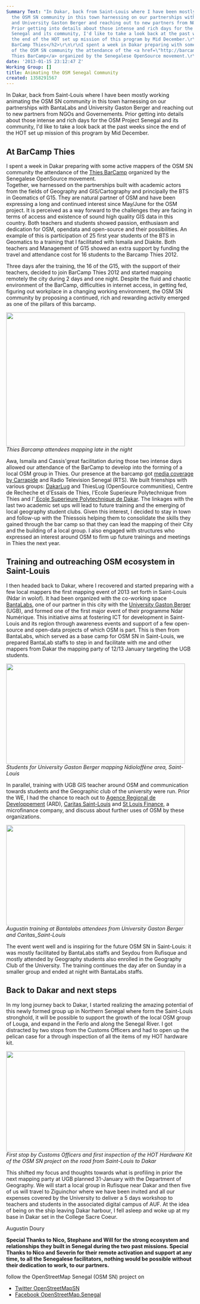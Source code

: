 ```yaml
---
Summary Text: "In Dakar, back from Saint-Louis where I have been mostly working animating
  the OSM SN community in this town harnessing on our partnerships with BantaLabs
  and University Gaston Berger and reaching out to new partners from NGOs and Governements.
  Prior getting into details about those intense and rich days for the OSM Project
  Senegal and its community, I'd like to take a look back at the past weeks since
  the end of the HOT set up mission of this program by Mid December.\r\n\r\n\r\n<h2>At
  BarCamp Thies</h2>\r\n\r\nI spent a week in Dakar preparing with some active mappers
  of the OSM SN community the attendance of the <a href=\"http://barcampthies.org/\">
  Thies BarCamp</a> organized by the Senegalese OpenSource movement.\r\n"
date: '2013-01-15 23:12:47 Z'
Working Group: []
title: Animating the OSM Senegal Community
created: 1358291567
---
```

<p>In Dakar, back from Saint-Louis where I have been mostly working animating the OSM SN community in this town harnessing on our partnerships with BantaLabs and University Gaston Berger and reaching out to new partners from NGOs and Governements. Prior getting into details about those intense and rich days for the OSM Project Senegal and its community, I'd like to take a look back at the past weeks since the end of the HOT set up mission of this program by Mid December.</p><h2>At BarCamp Thies</h2><p>I spent a week in Dakar preparing with some active mappers of the OSM SN community the attendance of the <a href="http://barcampthies.org/"> Thies BarCamp</a> organized by the Senegalese OpenSource movement. <br>Together, we harnessed on the partnerships built with academic actors from the fields of Geography and GIS/Cartography and principally the BTS in Geomatics of G15. They are natural partner of OSM and have been expressing a long and continued interest since May/June for the OSM project. It is perceived as a way forward to the challenges they are facing in terms of access and existence of sound high quality GIS data in this country. Both teachers and students showed passion, enthusiasm and dedication for OSM, opendata and open-source and their possibilities. An example of this is participation of 25 first year students of the BTS in Geomatics to a training that I facilitated with Ismaila and Diakite. Both teachers and Management of G15 showed an extra support by funding the travel and attendance cost for 16 students to the Barcamp Thies 2012.</p><p>Three days afer the training, the 16 of the G15, with the support of their teachers, decided to join BarCamp Thies 2012 and started mapping remotely the city during 2 days and one night. Despite the fluid and chaotic environment of the BarCamp, difficulties in internet access, in getting fed, figuring out workplace in a changing working environment, the OSM SN community by proposing a continued, rich and rewarding activity emerged as one of the pillars of this barcamp.</p><p><img class="image-large" src="/sites/default/files/styles/large/public/069_1_0.JPG?itok=qVeyx5in" alt="" width="480" height="360"><br><em>Thies Barcamp attendees mapping late in the night</em></p><p>Awa, Ismaila and Cassis'great facilitation during those two intense days allowed our attendance of the BarCamp to develop into the forming of a local OSM group in Thies. Our presence at the barcamp got <a href="http://www.youtube.com/watch?v=Gsgu2pDiNSY">media coverage by Carrapide</a> and Radio Television Senegal (RTS). We built frienships with various groups: <a href="http://blog.dakarlug.org/"> DakarLug</a> and ThiesLug (OpenSource communities), Centre de Recheche et d'Essais de Thies, l'Ecole Superieure Polytechnique from Thies and l'<a href="http://www.esp.sn/"> Ecole Superieure Polytechnique de Dakar</a>. The linkages with the last two academic set ups will lead to future training and the emerging of local geography student clubs. Given this interest, I decided to stay in town and follow-up with the Thiessois helping them to consolidate the skills they gained through the bar camp so that they can lead the mapping of their City and the building of a local group. I also engaged with structures who expressed an interest around OSM to firm up future trainings and meetings in Thies the next year.</p><h2>Training and outreaching OSM ecosystem in Saint-Louis</h2><p>I then headed back to Dakar, where I recovered and started preparing with a few local mappers the first mapping event of 2013 set forth in Saint-Louis (Ndar in wolof). It had been organized with the co-working space <a href="http://bantalabs.com/"> BantaLabs</a>, one of our partner in this city with the <a href="http://www.ugb.sn/"> University Gaston Berger</a> (UGB), and formed one of the first major event of their programme Ndar Numérique. This initiative aims at fostering ICT for development in Saint-Louis and its region through awareness events and support of a few open-source and open-data projects of which OSM is part. This is then from BantaLabs, which served as a base camp for OSM SN in Saint-Louis, we prepared BantaLab staffs to step in and facilitate with me and other mappers from Dakar the mapping party of 12/13 January targeting the UGB students.</p><p><img class="image-large" src="/sites/default/files/styles/large/public/DSC00191_0.JPG?itok=Zbpc6PD1" alt="" width="480" height="270"><br><em>Students for University Gaston Berger mapping Ndioloffène area, Saint-Louis</em></p><p>In parallel, training with UGB GIS teacher around OSM and communication towards students and the Geographic club of the university were run. Prior the WE, I had the chance to reach out to <a href="http://ardsl.net/"> Agence Regional de Developpement</a> (ARD), <a href="http://www.caritas-senegal.org/Presentation-de-Caritas-Senegal_a134.html"> Caritas Saint-Louis</a> and <a href="http://saintlouisfinance.com/"> St Louis Finance</a>, a microfinance company, and discuss about further uses of OSM by these organizations.</p><p><img class="image-large" src="/sites/default/files/styles/large/public/IMG_1192_0.JPG?itok=9Es1tCjO" alt="" width="480" height="270"><br><em>Augustin training at Bantalabs attendees from University Gaston Berger and Caritas_Saint-Louis</em></p><p>The event went well and is inspiring for the future OSM SN in Saint-Louis: it was mostly facilitated by BantaLabs staffs and Seydou from Rufisque and mostly attended by Geography students also enrolled in the Geography Club of the University. The training continues the day afer on Sunday in a smaller group and ended at night with BantaLabs staffs.</p><h2>Back to Dakar and next steps</h2><p>In my long journey back to Dakar, I started realizing the amazing potential of this newly formed group up in Northern Senegal where form the Saint-Louis stronghold, it will be possible to support the growth of the local OSM group of Louga, and expand in the Ferlo and along the Senegal River. I got distracted by two stops from the Customs Officers and had to open up the pelican case for a through inspection of all the items of my HOT hardware kit.</p><p><img class="image-large" src="/sites/default/files/styles/large/public/DSC00222_0.JPG?itok=80Y6LZOi" alt="" width="480" height="270"><br><em>First stop by Customs Officers and first inspection of the HOT Hardware Kit of the OSM SN project on the road from Saint-Louis to Dakar</em></p><p>This shifted my focus and thoughts towards what is profiling in prior the next mapping party at UGB planned 31-January with the Department of Geography. We will start a local group in Rufisque near Dakar and then five of us will travel to Ziguinchor where we have been invited and all our expenses covered by the University to deliver a 5 days workshop to teachers and students in the associated digital campus of AUF. At the idea of being on the ship leaving Dakar harbour, I fell asleep and woke up at my base in Dakar set in the College Sacre Coeur.</p><p>Augustin Doury</p><p><strong>Special Thanks to Nico, Stephane and Will for the strong ecosystem and relationships they built in Senegal during the two past missions. Special Thanks to Nico and Severin for their remote activation and support at any time, to all the Senegalese facilitators, nothing would be possible without their dedication to work, to our partners.</strong></p><p>follow the OpenStreetMap Senegal (OSM SN) project on</p><ul><li><a href="https://twitter.com/OpenStreetMapSn">Twitter OpenStreetMapSN</a></li><li><a href="https://www.facebook.com/OpenStreetMap.Senegal">Facebook OpenStreetMap.Senegal</a></li></ul>
